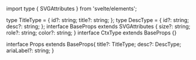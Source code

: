 import type { SVGAttributes } from 'svelte/elements';

type TitleType = {
    id?: string;
    title?: string;
  };
  type DescType = {
    id?: string;
    desc?: string;
  };
  interface BaseProps extends SVGAttributes<SVGElement> {
    size?: string;
    role?: string;
    color?: string;
  }
  interface CtxType extends BaseProps {}
  
  interface Props extends BaseProps{
    title?: TitleType;
    desc?: DescType;
    ariaLabel?: string;
  }